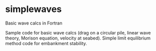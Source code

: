# simplewaves
Basic wave calcs in Fortran

Sample code for basic wave calcs (drag on a circular pile, linear wave theory, Morison equation, velocity at seabed).
Simple limit equilibrium method code for embankment stability.
